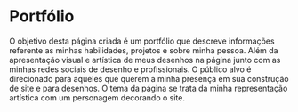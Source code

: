 # Portfólio
O objetivo desta página criada é um portfólio que descreve informações referente as minhas habilidades, projetos e sobre minha pessoa. Além da apresentação visual e artística de meus desenhos na página junto com as minhas redes sociais de desenho e profissionais. O público alvo é direcionado para aqueles que querem a minha presença em sua construção de site e para desenhos. O tema da página se trata da minha representação artística com um personagem decorando o site.  
 
